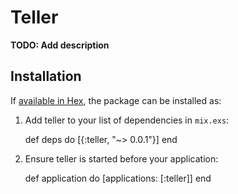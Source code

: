 # Teller

**TODO: Add description**

## Installation

If [available in Hex](https://hex.pm/docs/publish), the package can be installed as:

  1. Add teller to your list of dependencies in `mix.exs`:

        def deps do
          [{:teller, "~> 0.0.1"}]
        end

  2. Ensure teller is started before your application:

        def application do
          [applications: [:teller]]
        end

